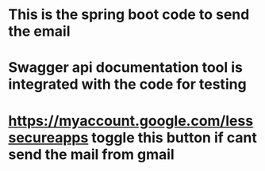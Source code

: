 # This is the spring boot code to send the email
# Swagger api documentation tool is integrated with the code for testing
# https://myaccount.google.com/lesssecureapps toggle this button if cant send the mail from gmail
